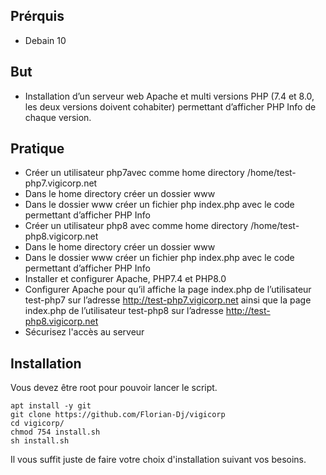 ## Prérquis

 - Debain 10


## But

- Installation d’un serveur web Apache et multi versions PHP (7.4 et 8.0, les deux versions doivent cohabiter) permettant d’afficher PHP Info de chaque version.


## Pratique

- Créer un utilisateur php7avec comme home directory /home/test-php7.vigicorp.net
- Dans le home directory créer un dossier www
- Dans le dossier www créer un fichier php index.php avec le code permettant d’afficher PHP Info
- Créer un utilisateur php8 avec comme home directory /home/test-php8.vigicorp.net
- Dans le home directory créer un dossier www
- Dans le dossier www créer un fichier php index.php avec le code permettant d’afficher PHP Info
- Installer et configurer Apache, PHP7.4 et PHP8.0
- Configurer Apache pour qu’il affiche la page index.php de l’utilisateur test-php7 sur l’adresse http://test-php7.vigicorp.net ainsi que la page index.php de l’utilisateur test-php8 sur l’adresse http://test-php8.vigicorp.net
- Sécurisez l'accès au serveur


## Installation

Vous devez être root pour pouvoir lancer le script.

```
apt install -y git
git clone https://github.com/Florian-Dj/vigicorp
cd vigicorp/
chmod 754 install.sh
sh install.sh
```

Il vous suffit juste de faire votre choix d'installation suivant vos besoins.
